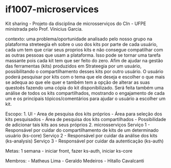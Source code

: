 # if1007-microservices

Kit sharing - Projeto da disciplina de microsserviços do CIn - UFPE ministrada pelo Prof. Vinicius Garcia.

contexto:  uma problema/oportunidade analisado pelo nosso grupo na plataforma streteegia eh sobre o uso dos kits por parte de cada usuário, cada um tem que criar seus proprios kits e não consegue compatilhar com as outras pessoas que usam a plataforma. Isso pode se tornar uma tarefa massante pois cada kit tem que ser feito do zero. Afim de ajudar na gestão das ferramentas (kits) produzidos em Strateegia por um usuário, possibilitando o compartilhamento desses kits por outro usuário. O usuário poderá pesquisar por kits com o tema que ele deseja e escolher o que mais se adequa ao que ele quer e também tem a opção de alterar as suas questoẽs fazendo uma cópia do kit disponibilizado. Será feita também uma análise de todos os kits compartilhados, mostrando o engajamento de cada um e os principais tópicos/comentários para ajudar o usuário a escolher um kit.

Escopo: 1. UI
                 - Area de pesquisa dos kits próprios
                 - Área para seleção dos kits pesquisados
                 - Área de pesquisa dos kits compartilhados
                 - Possibilidade de adicionar tais kits aos seus próprios
        2. microsserviços
                  Serviço 1 - Responsável por cuidar do compartilhamento de kits de um determinado usuário (ks-core)
                  Serviço 2 - Responsável por cuidar da análise dos kits (ks-analysis)
                  Serviço 3 - Responsável por cuidar da autenticação (ks-auth)

Metas: 1 semana - iniciar front, fazer ks-auth, iniciar ks-core

Membros: - Matheus Lima
         - Geraldo Medeiros
         - Hitallo Cavalcanti
        
